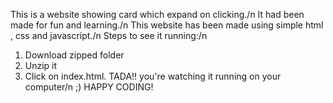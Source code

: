 This is a website showing card which expand on clicking./n
It had been made for fun and learning./n
This website has been made using simple html , css and javascript./n
Steps to see it running:/n
1. Download zipped folder
2. Unzip it
3. Click on index.html.
TADA!! you're watching it running on your computer/n
;)
HAPPY CODING!
